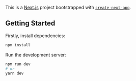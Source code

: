 This is a [Next.js](https://nextjs.org/) project bootstrapped with [`create-next-app`](https://github.com/vercel/next.js/tree/canary/packages/create-next-app).

## Getting Started

Firstly, install dependencies:
```bash
npm install
```

Run the development server:

```bash
npm run dev
# or
yarn dev
```

